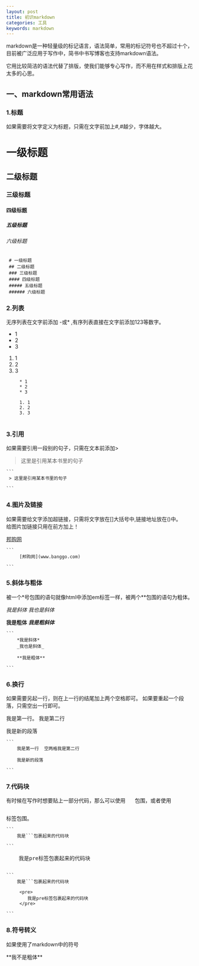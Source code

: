 ```yaml
---
layout: post
title: 初识markdown
categories: 工具
keywords: markdown
---
```



markdown是一种轻量级的标记语言，语法简单，常用的标记符号也不超过十个，目前被广泛应用于写作中，简书中书写博客也支持markdown语法。

它用比较简洁的语法代替了排版，使我们能够专心写作，而不用在样式和排版上花太多的心思。

## 一、markdown常用语法

### 1.标题
如果需要将文字定义为标题，只需在文字前加上#,#越少，字体越大。
 # 一级标题  
 ## 二级标题  
 ### 三级标题  
 #### 四级标题  
 ##### 五级标题  
 ###### 六级标题

   ```
    # 一级标题
    ## 二级标题
    ### 三级标题
    #### 四级标题
    ##### 五级标题
    ###### 六级标题
   ```

### 2.列表
无序列表在文字前添加 -或* ,有序列表直接在文字前添加123等数字。
* 1
* 2
* 3  
1. 1
2. 2
3. 3

```
     * 1
     * 2
     * 3
     
     1. 1
     2. 2
     3. 3
     
```
    
### 3.引用
如果需要引用一段别的句子，只需在文本前添加>

> 这里是引用某本书里的句子    
  
    ```
     > 这里是引用某本书里的句子
     
    ```
     
### 4.图片及链接
如果需要给文字添加超链接，只需将文字放在[]大括号中,链接地址放在()中。  
给图片加链接只用在前方加上！

[邦购网](http://www.banggo.com)

    ``` 
         [邦购网](www.banggo.com)
         
    ```
    
### 5.斜体与粗体
被一个*号包围的语句就像html中添加em标签一样，被两个\*\*包围的语句为粗体。

*我是斜体*
_我也是斜体_

**我是粗体**
***我是粗斜体***

    ```
        *我是斜体*
        _我也是斜体_
        
        **我是粗体**
         
    ```  

### 6.换行
如果需要另起一行，则在上一行的结尾加上两个空格即可。  如果要重起一个段落，只需空出一行即可。  

我是第一行。   我是第二行

我是新的段落
        
    ```
        我是第一行  空两格我是第二行
        
        我是新的段落
         
    ```  

### 7.代码块
有时候在写作时想要贴上一部分代码，那么可以使用 ```   ```包围，或者使用<pre></pre>标签包围。

    ```
        我是```包裹起来的代码块
         
    ```  
    
   <pre>
    我是pre标签包裹起来的代码块
   </pre>


    ```
        我是```包裹起来的代码块
        
         <pre>
            我是pre标签包裹起来的代码块
         </pre>
         
    ```  
    
### 8.符号转义
如果使用了markdown中的符号

\*\*我不是粗体\*\*
    
    
   
